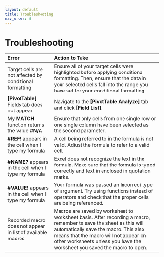 ```yaml
---
layout: default
title: Troubleshooting
nav_order: 8
---
```

# Troubleshooting

| Error                       | Action to Take  |
|:----------------------------|:----------------|
| Target cells are not affected by conditional formatting | Ensure all of your target cells were highlighted before applying conditional formatting. Then, ensure that the data in your selected cells fall into the range you have set for your conditional formatting. |
| **[PivotTable]** Fields tab does not appear | Navigate to the **[PivotTable Analyze]** tab and click **[Field List]**. |
| My **MATCH** function returns the value **#N/A** | Ensure that only cells from one single row or one single column have been selected as the second parameter. |
| **#REF!** appears in the cell when I type my formula | A cell being referred to in the formula is not valid. Adjust the formula to refer to a valid cell. |
| **#NAME?** appears in the cell when I type my formula | Excel does not recognize the text in the formula. Make sure that the formula is typed correctly and text in enclosed in quotation marks. |
| **#VALUE!** appears in the cell when I type my formula | Your formula was passed an incorrect type of argument. Try using functions instead of operators and check that the proper cells are being referenced. |
| Recorded macro does not appear in list of available macros | Macros are saved by worksheet to worksheet basis. After recording a macro, remember to save the sheet as this will automatically save the macro. This also means that the macro will not appear on other worksheets unless you have the worksheet you saved the macro to open.
